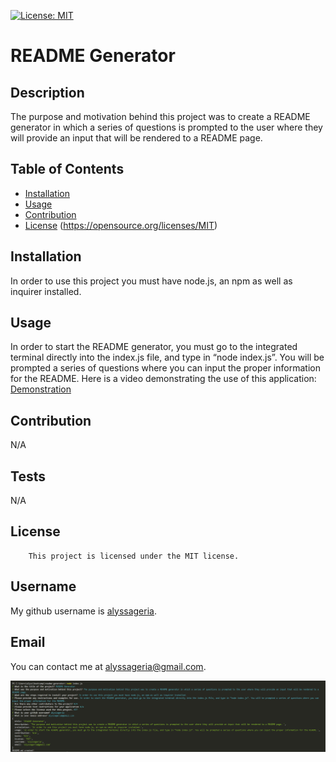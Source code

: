 
[![License: MIT](https://img.shields.io/badge/License-MIT-yellow.svg)](https://opensource.org/licenses/MIT)

# README Generator

## Description
The purpose and motivation behind this project was to create a README generator in which a series of questions is prompted to the user where they will provide an input that will be rendered to a README page. 

## Table of Contents
- [Installation](#installation)
- [Usage](#usage)
- [Contribution](#contribution)
- [License](#license)
(https://opensource.org/licenses/MIT)
## Installation
In order to use this project you must have node.js, an npm as well as inquirer installed.

## Usage
In order to start the README generator, you must go to the integrated terminal directly into the index.js file, and type in “node index.js”. You will be prompted a series of questions where you can input the proper information for the README.
Here is a video demonstrating the use of this application: [Demonstration](https://drive.google.com/file/d/1jy3tC_dpTxgzq-Xs_g9UdHPkOTe3bmKF/view?usp=sharing)

## Contribution
N/A

## Tests
N/A

## License
        This project is licensed under the MIT license.

## Username
My github username is [alyssageria](https://github.com/alyssageria/).

## Email
You can contact me at alyssageria@gmail.com.

![screenshot](/utils/images/README-screenshot.png)
